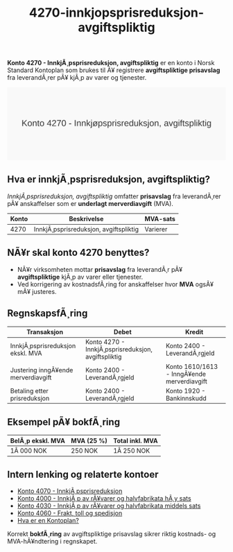 ﻿---
title: "4270-innkjopsprisreduksjon-avgiftspliktig"
meta_title: "4270-innkjopsprisreduksjon-avgiftspliktig"
meta_description: '**Konto 4270 - InnkjÃ¸psprisreduksjon, avgiftspliktig** er en konto i Norsk Standard Kontoplan som brukes til Ã¥ registrere **avgiftspliktige prisavslag** fra l...'
slug: 4270-innkjopsprisreduksjon-avgiftspliktig
type: blog
layout: pages/single
---

**Konto 4270 - InnkjÃ¸psprisreduksjon, avgiftspliktig** er en konto i Norsk Standard Kontoplan som brukes til Ã¥ registrere **avgiftspliktige prisavslag** fra leverandÃ¸rer pÃ¥ kjÃ¸p av varer og tjenester.

![Illustrasjon av konto 4270 InnkjÃ¸psprisreduksjon, avgiftspliktig](4270-innkjopsprisreduksjon-avgiftspliktig-image.svg)

## Hva er innkjÃ¸psprisreduksjon, avgiftspliktig?

*InnkjÃ¸psprisreduksjon, avgiftspliktig* omfatter **prisavslag** fra leverandÃ¸rer pÃ¥ anskaffelser som er **underlagt merverdiavgift** (MVA).

| Konto | Beskrivelse                           | MVA-sats |
|-------|---------------------------------------|----------|
| 4270  | InnkjÃ¸psprisreduksjon, avgiftspliktig | Varierer |

## NÃ¥r skal konto 4270 benyttes?

* NÃ¥r virksomheten mottar **prisavslag** fra leverandÃ¸r pÃ¥ **avgiftspliktige** kjÃ¸p av varer eller tjenester.
* Ved korrigering av kostnadsfÃ¸ring for anskaffelser hvor **MVA** ogsÃ¥ mÃ¥ justeres.

## RegnskapsfÃ¸ring

| Transaksjon                                              | Debet                                         | Kredit                       |
|----------------------------------------------------------|-----------------------------------------------|------------------------------|
| InnkjÃ¸psprisreduksjon ekskl. MVA                         | Konto 4270 - InnkjÃ¸psprisreduksjon, avgiftspliktig | Konto 2400 - LeverandÃ¸rgjeld |
| Justering inngÃ¥ende merverdiavgift                       | Konto 2400 - LeverandÃ¸rgjeld                  | Konto 1610/1613 - InngÃ¥ende merverdiavgift |
| Betaling etter prisreduksjon                             | Konto 2400 - LeverandÃ¸rgjeld                  | Konto 1920 - Bankinnskudd    |

## Eksempel pÃ¥ bokfÃ¸ring

| BelÃ¸p ekskl. MVA | MVA (25 %) | Total inkl. MVA |
|------------------|------------|-----------------|
| 1Â 000 NOK        | 250 NOK    | 1Â 250 NOK       |

## Intern lenking og relaterte kontoer

* [Konto 4070 - InnkjÃ¸psprisreduksjon](/blogs/kontoplan/4070-innkjopsprisreduksjon "Konto 4070 - InnkjÃ¸psprisreduksjon")
* [Konto 4000 - InnkjÃ¸p av rÃ¥varer og halvfabrikata hÃ¸y sats](/blogs/kontoplan/4000-innkjop-av-raavarer-og-halvfabrikata-hoy-sats "Konto 4000 - InnkjÃ¸p av rÃ¥varer og halvfabrikata hÃ¸y sats")
* [Konto 4030 - InnkjÃ¸p av rÃ¥varer og halvfabrikata middels sats](/blogs/kontoplan/4030-innkjop-av-raavarer-og-halvfabrikata-middels-sats "Konto 4030 - InnkjÃ¸p av rÃ¥varer og halvfabrikata middels sats")
* [Konto 4060 - Frakt, toll og spedisjon](/blogs/kontoplan/4060-frakt-toll-og-spedisjon "Konto 4060 - Frakt, toll og spedisjon")
* [Hva er en Kontoplan?](/blogs/regnskap/hva-er-kontoplan "Hva er en Kontoplan? Komplett Guide til Kontoplaner i Norsk Regnskap")

Korrekt **bokfÃ¸ring** av avgiftspliktige prisavslag sikrer riktig kostnads- og MVA-hÃ¥ndtering i regnskapet.
